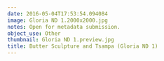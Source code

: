 ```yaml
---
date: 2016-05-04T17:53:54.094084
image: Gloria ND 1.2000x2000.jpg
notes: Open for metadata submission.
object_use: Other
thumbnail: Gloria ND 1.preview.jpg
title: Butter Sculpture and Tsampa (Gloria ND 1)
---
```


